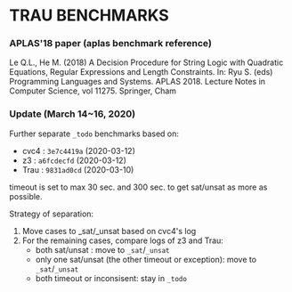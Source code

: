 # TRAU BENCHMARKS

### APLAS'18 paper (aplas benchmark reference)

Le Q.L., He M. (2018) A Decision Procedure for String Logic with Quadratic Equations, Regular Expressions and Length Constraints.
In: Ryu S. (eds) Programming Languages and Systems. APLAS 2018. Lecture Notes in Computer Science, vol 11275. Springer, Cham

### Update (March 14~16, 2020)

Further separate `_todo` benchmarks based on:
- cvc4 : `3e7c4419a` (2020-03-12)
- z3   : `a6fcdecfd` (2020-03-12)
- Trau : `9831ad0cd` (2020-03-10)

timeout is set to max 30 sec. and 300 sec. to get sat/unsat as more as possible.

Strategy of separation:
1. Move cases to _sat/_unsat based on cvc4's log
2. For the remaining cases, compare logs of z3 and Trau:
    - both sat/unsat : move to `_sat`/`_unsat`
    - only one sat/unsat (the other timeout or exception): move to `_sat`/`_unsat`
    - both timeout or inconsisent: stay in `_todo`
